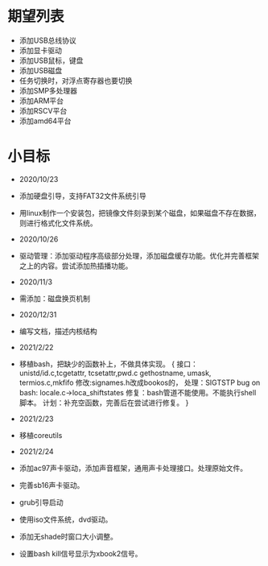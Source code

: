 # 期望列表
* 添加USB总线协议
* 添加显卡驱动
* 添加USB鼠标，键盘
* 添加USB磁盘
* 任务切换时，对浮点寄存器也要切换
* 添加SMP多处理器
* 添加ARM平台
* 添加RSCV平台
* 添加amd64平台

# 小目标
* 2020/10/23
* 添加硬盘引导，支持FAT32文件系统引导
* 用linux制作一个安装包，把镜像文件刻录到某个磁盘，如果磁盘不存在数据，则进行格式化文件系统。

* 2020/10/26
* 驱动管理：添加驱动程序高级部分处理，添加磁盘缓存功能。优化并完善框架之上的内容。尝试添加热插播功能。

* 2020/11/3
* 需添加：磁盘换页机制
* 2020/12/31
* 编写文档，描述内核结构
* 2021/2/22
* 移植bash，把缺少的函数补上，不做具体实现。
    {
    接口：unistd/id.c,tcgetattr, tcsetattr,pwd.c
        gethostname, umask, termios.c,mkfifo
    修改:signames.h改成bookos的，
    处理：SIGTSTP
    bug on bash: locale.c->loca_shiftstates
    修复：bash管道不能使用。不能执行shell脚本。
    计划：补充空函数，完善后在尝试进行修复。
    }
* 2021/2/23
* 移植coreutils
* 2021/2/24
* 添加ac97声卡驱动，添加声音框架，通用声卡处理接口。处理原始文件。
* 完善sb16声卡驱动。
* grub引导启动
* 使用iso文件系统，dvd驱动。
* 添加无shade时窗口大小调整。
* 设置bash kill信号显示为xbook2信号。